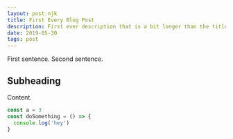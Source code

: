 ```yaml
---
layout: post.njk
title: First Every Blog Post
description: First ever description that is a bit longer than the title
date: 2019-05-30
tags: post
---
```


First sentence. Second sentence.

## Subheading

Content.

```js
const a = 3
const doSomething = () => {
  console.log('hey')
}
```
